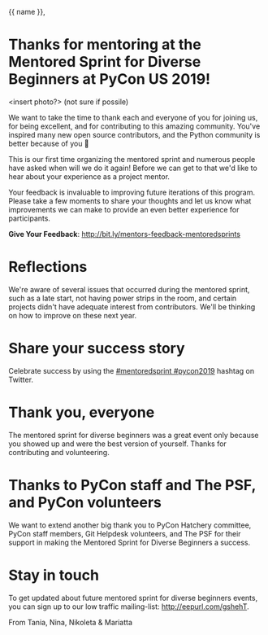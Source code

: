 {{ name }},

# Thanks for mentoring at the Mentored Sprint for Diverse Beginners at PyCon US 2019!

<insert photo?> (not sure if possile)

We want to take the time to thank each and everyone of you for joining us, for being
excellent, and for contributing to this amazing community. You've inspired many new
open source contributors, and the Python community is better because of you
💜

This is our first time organizing the mentored sprint and numerous people
have asked when will we do it again! Before we can get to that we'd like to hear
about your experience as a project mentor.

Your feedback is invaluable to improving future iterations of this program.
Please take a few moments to share your thoughts and let us know what
improvements we can make to provide an even better experience for participants.

**Give Your Feedback**: http://bit.ly/mentors-feedback-mentoredsprints

# Reflections

We're aware of several issues that occurred during the mentored sprint, such as a late
start, not having power strips in the room, and certain projects didn't have
adequate interest from contributors. We'll be thinking on how to improve on these
next year.

# Share your success story

Celebrate success by using the [#mentoredsprint #pycon2019](https://twitter.com/search?q=%23mentoredsprint%20%23pycon2019&src=typd)
hashtag on Twitter.

# Thank you, everyone

The mentored sprint for diverse beginners was a great event only because you showed
up and were the best version of yourself. Thanks for contributing and volunteering.

# Thanks to PyCon staff and The PSF, and PyCon volunteers

We want to extend another big thank you to PyCon Hatchery committee, PyCon staff members, Git
Helpdesk volunteers, and The PSF for their support in making the Mentored Sprint
for Diverse Beginners a success.

# Stay in touch

To get updated about future mentored sprint for diverse beginners events, you
can sign up to our low traffic mailing-list: http://eepurl.com/gshehT.

From Tania, Nina, Nikoleta & Mariatta


